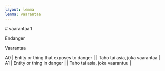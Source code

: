 ```yaml
---
layout: lemma
lemma: vaarantaa
---
```


<div class="sense">
# <span class="sensename">vaarantaa.1</span>

<span class="description">Endanger</span>

<span class="description">Vaarantaa</span>

A0 | Entity or thing that exposes to danger |   | Taho tai asia, joka vaarantaa |  
A1 | Entity or thing in danger |   | Taho tai asia, joka vaarantuu |  

</div>

